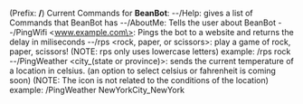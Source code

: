 (Prefix: **/**)
Current Commands for **BeanBot**:
    --/Help: gives a list of Commands that BeanBot has
    --/AboutMe: Tells the user about BeanBot
    --/PingWifi <www.example.com\>: Pings the bot to a website and returns the delay in miliseconds
    --/rps <rock, paper, or scissors\>: play a game of rock, paper, scissors! 
        (NOTE: rps only uses lowercase letters) 
        example: /rps rock
    --/PingWeather <city_(state or province)>: sends the current temperature of a location in celsius. 
        (an option to select celsius or fahrenheit is coming soon)
        (NOTE: The icon is not related to the conditions of the location)
        example: /PingWeather NewYorkCity_NewYork